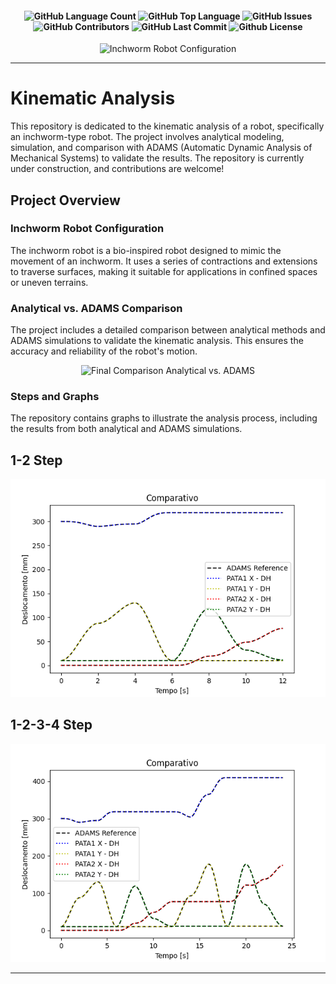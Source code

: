 <h4 align="center"> 
  <img alt="GitHub Language Count" src="https://img.shields.io/github/languages/count/isimanufatura/KinematicAnalysis" /> 
  <img alt="GitHub Top Language" src="https://img.shields.io/github/languages/top/isimanufatura/KinematicAnalysis" />  
  <img alt="GitHub Issues" src="https://img.shields.io/github/issues/isimanufatura/KinematicAnalysis" /> 
  <img alt="GitHub Contributors" src="https://img.shields.io/github/contributors/isimanufatura/KinematicAnalysis" /> 
  <img alt="GitHub Last Commit" src="https://img.shields.io/github/last-commit/isimanufatura/KinematicAnalysis" /> 
  <img alt="Github License" src="https://img.shields.io/github/license/isimanufatura/KinematicAnalysis" /> 
</h4>

<div align="center">
  <img src="https://github.com/user-attachments/assets/e868ca45-f40d-44e8-8955-5514e6d0603f" alt="Inchworm Robot Configuration" />
</div>

---
# Kinematic Analysis

This repository is dedicated to the kinematic analysis of a robot, specifically an inchworm-type robot. The project involves analytical modeling, simulation, and comparison with ADAMS (Automatic Dynamic Analysis of Mechanical Systems) to validate the results. The repository is currently under construction, and contributions are welcome!

## Project Overview

### Inchworm Robot Configuration

The inchworm robot is a bio-inspired robot designed to mimic the movement of an inchworm. It uses a series of contractions and extensions to traverse surfaces, making it suitable for applications in confined spaces or uneven terrains.


### Analytical vs. ADAMS Comparison

The project includes a detailed comparison between analytical methods and ADAMS simulations to validate the kinematic analysis. This ensures the accuracy and reliability of the robot's motion.

<div align="center">
  <img src="https://github.com/user-attachments/assets/c6f5bff0-4ca7-4764-b45a-28abd2daa874" alt="Final Comparison Analytical vs. ADAMS" />
</div>

### Steps and Graphs

The repository contains graphs to illustrate the analysis process, including the results from both analytical and ADAMS simulations.

## 1-2 Step
<div align="center">
  <img src="Result/Graph_ADAMS_PROG_STEP1.png" alt="Steps and Graphs" />
</div>

## 1-2-3-4 Step
<div align="center">
  <img src="Result/Graph_ADAMS_PROG_STEP2.png" alt="Steps and Graphs" />
</div>

---
